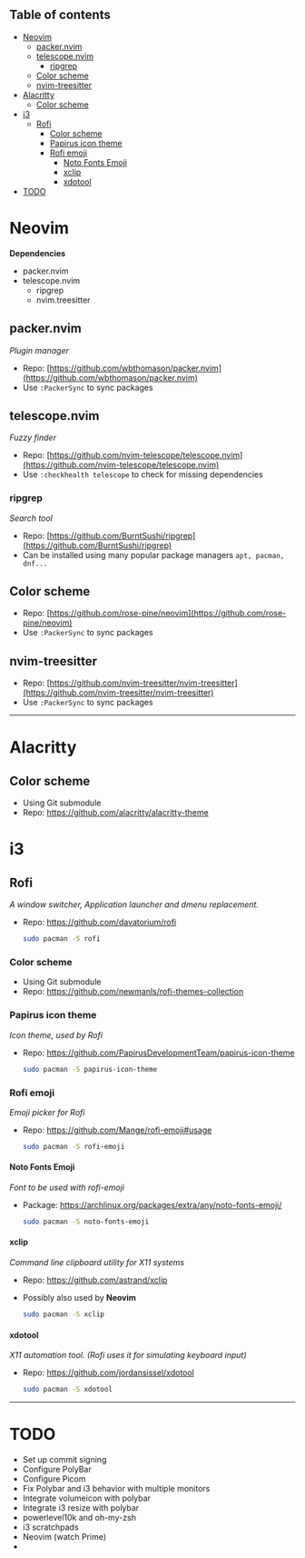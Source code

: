## Table of contents
- [Neovim](#neovim)
	- [packer.nvim](#packernvim)
	- [telescope.nvim](#telescopenvim)
		- [ripgrep](#ripgrep)
	- [Color scheme](#color-scheme)
	- [nvim-treesitter](#nvim-treesitter)
- [Alacritty](#alacritty)
	- [Color scheme](#color-scheme-1)
- [i3](#i3)
	- [Rofi](#rofi)
		- [Color scheme](#color-scheme-2)
		- [Papirus icon theme](#papirus-icon-theme)
		- [Rofi emoji](#rofi-emoji)
			- [Noto Fonts Emoji](#noto-fonts-emoji)
			- [xclip](#xclip)
			- [xdotool](#xdotool)
- [TODO](#todo)

# Neovim

**Dependencies**
- packer.nvim
- telescope.nvim
  - ripgrep
  - nvim.treesitter
 
## packer.nvim

_Plugin manager_

* Repo: [https://github.com/wbthomason/packer.nvim](https://github.com/wbthomason/packer.nvim)
* Use `:PackerSync` to sync packages
	
## telescope.nvim

_Fuzzy finder_

* Repo: [https://github.com/nvim-telescope/telescope.nvim](https://github.com/nvim-telescope/telescope.nvim)
* Use `:checkhealth telescope` to check for missing dependencies

### ripgrep

_Search tool_

* Repo: [https://github.com/BurntSushi/ripgrep](https://github.com/BurntSushi/ripgrep)
* Can be installed using many popular package managers `apt, pacman, dnf...`

## Color scheme

* Repo: [https://github.com/rose-pine/neovim](https://github.com/rose-pine/neovim)
* Use `:PackerSync` to sync packages

## nvim-treesitter

* Repo: [https://github.com/nvim-treesitter/nvim-treesitter](https://github.com/nvim-treesitter/nvim-treesitter)
* Use `:PackerSync` to sync packages

---

# Alacritty

## Color scheme

* Using Git submodule
* Repo: https://github.com/alacritty/alacritty-theme


# i3

## Rofi

_A window switcher, Application launcher and dmenu replacement._

* Repo: https://github.com/davatorium/rofi

	```bash
	sudo pacman -S rofi
	```

### Color scheme

* Using Git submodule
* Repo: https://github.com/newmanls/rofi-themes-collection

### Papirus icon theme

_Icon theme, used by Rofi_

* Repo: https://github.com/PapirusDevelopmentTeam/papirus-icon-theme

	```bash
	sudo pacman -S papirus-icon-theme
	```

### Rofi emoji

_Emoji picker for Rofi_

* Repo: https://github.com/Mange/rofi-emoji#usage

	```bash
	sudo pacman -S rofi-emoji
	```

#### Noto Fonts Emoji

_Font to be used with rofi-emoji_

* Package: https://archlinux.org/packages/extra/any/noto-fonts-emoji/

	```bash
	sudo pacman -S noto-fonts-emoji
	```

#### xclip

_Command line clipboard utility for X11 systems_

* Repo: https://github.com/astrand/xclip
* Possibly also used by **Neovim**

	```bash
	sudo pacman -S xclip
	```

#### xdotool

_X11 automation tool. (Rofi uses it for simulating keyboard input)_

* Repo: https://github.com/jordansissel/xdotool

	```bash
	sudo pacman -S xdotool
	```

---

# TODO

* Set up commit signing
* Configure PolyBar
* Configure Picom
* Fix Polybar and i3 behavior with multiple monitors
* Integrate volumeicon with polybar
* Integrate i3 resize with polybar
* powerlevel10k and oh-my-zsh
* i3 scratchpads
* Neovim (watch Prime)
* 
